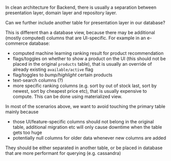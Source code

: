 In clean architecture for Backend, there is usually a separation between presentation layer, domain layer and repository layer.

Can we further include another table for presentation layer in our database? 

This is different than a database view, because there may be additional (mostly computed) columns that are UI-specific. For example in an e-commerce database:

- computed machine learning ranking result for product recommendation
- flags/toggles on whether to show a product on the UI (this should not be placed in the original `products` table), that is usually an override of already existing `available/active` flag
- flag/toggles to _bump/highlight_ certain products
- text-search columns (?)
- more specific ranking columns (e.g. sort by out of stock last, sort by newest, sort by cheapest price etc), that is usually expensive to compute. This can be done using materialized view.


In most of the scenarios above, we want to avoid touching the primary table mainly because
- those UI/feature-specific columns should not belong in the original table, additional migration etc will only cause downtime when the table gets too huge
- potentially null columns for older data whenever new columns are added


They should be either separated in another table, or be placed in database that are more performant for querying (e.g. cassandra)
